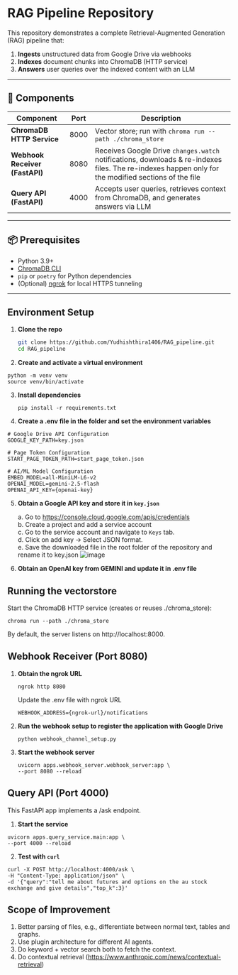 # RAG Pipeline Repository

This repository demonstrates a complete Retrieval-Augmented Generation (RAG) pipeline that:

1. **Ingests** unstructured data from Google Drive via webhooks  
2. **Indexes** document chunks into ChromaDB (HTTP service)  
3. **Answers** user queries over the indexed content with an LLM  

---

## 🚀 Components

| Component                        | Port  | Description                                                                          |
|----------------------------------|-------|--------------------------------------------------------------------------------------|
| **ChromaDB HTTP Service**        | 8000  | Vector store; run with `chroma run --path ./chroma_store`                           |
| **Webhook Receiver (FastAPI)**   | 8080  | Receives Google Drive `changes.watch` notifications, downloads & re-indexes files. The re-indexes happen only for the modified sections of the file    |
| **Query API (FastAPI)**          | 4000  | Accepts user queries, retrieves context from ChromaDB, and generates answers via LLM |

---

## 📦 Prerequisites

- Python 3.9+  
- [ChromaDB CLI](https://github.com/chroma-core/chroma)  
- `pip` or `poetry` for Python dependencies  
- (Optional) [ngrok](https://ngrok.com/) for local HTTPS tunneling  

---

## Environment Setup

1. **Clone the repo**  
   ```bash
   git clone https://github.com/Yudhishthira1406/RAG_pipeline.git
   cd RAG_pipeline
   ```
2. **Create and activate a virtual environment**
  ```
  python -m venv venv
  source venv/bin/activate
  ```
3. **Install dependencies**
   ```
   pip install -r requirements.txt
   ```
4. **Create a .env file in the folder and set the environment variables**
  ```
  # Google Drive API Configuration
  GOOGLE_KEY_PATH=key.json

  # Page Token Configuration
  START_PAGE_TOKEN_PATH=start_page_token.json

  # AI/ML Model Configuration
  EMBED_MODEL=all-MiniLM-L6-v2
  OPENAI_MODEL=gemini-2.5-flash
  OPENAI_API_KEY={openai-key}
  ```
5. **Obtain a Google API key and store it in `key.json`**
   
   a. Go to https://console.cloud.google.com/apis/credentials <br>
   b. Create a project and add a service account <br>
   c. Go to the service account and navigate to `Keys` tab.<br>
   d. Click on add key -> Select JSON format. <br>
   e. Save the downloaded file in the root folder of the repository and rename it to key.json
![image](https://github.com/user-attachments/assets/4ffc0ad8-d52d-41bb-b268-e38c733aac94)

7. **Obtain an OpenAI key from GEMINI and update it in .env file**


## Running the vectorstore

Start the ChromaDB HTTP service (creates or reuses ./chroma_store):
```
chroma run --path ./chroma_store
```
By default, the server listens on http://localhost:8000.

## Webhook Receiver (Port 8080)
1. **Obtain the ngrok URL**
   ```
   ngrok http 8080
   ```
   Update the .env file with ngrok URL
   ```
   WEBHOOK_ADDRESS={ngrok-url}/notifications
   ```

2. **Run the webhook setup to register the application with Google Drive**
   ```
   python webhook_channel_setup.py
   ```
3. **Start the webhook server**
   ```
   uvicorn apps.webhook_server.webhook_server:app \
   --port 8080 --reload
   ```

## Query API (Port 4000)
This FastAPI app implements a /ask endpoint.
1. **Start the service**
  ```
  uvicorn apps.query_service.main:app \
  --port 4000 --reload
  ```
2. **Test with `curl`**
```
curl -X POST http://localhost:4000/ask \
-H "Content-Type: application/json" \
-d '{"query":"tell me about futures and options on the au stock exchange and give details","top_k":3}'
```

## Scope of Improvement
1. Better parsing of files, e.g., differentiate between normal text, tables and graphs.
2. Use plugin architecture for different AI agents.
3. Do keyword + vector search both to fetch the context.
4. Do contextual retrieval (https://www.anthropic.com/news/contextual-retrieval)
   



